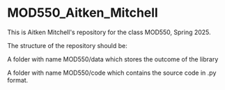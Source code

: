 # MOD550_Aitken_Mitchell
This is Aitken Mitchell's repository for the class MOD550, Spring 2025.

The structure of the repository should be:

A folder with name MOD550/data which stores the outcome of the library

A folder with name MOD550/code which contains the source code in .py format.
